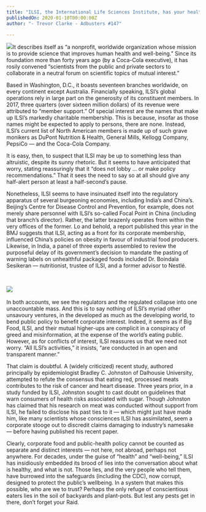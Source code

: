 ```yaml
---
title: "ILSI, the International Life Sciences Institute, has your health in mind."
publishedOn: 2020-01-10T00:00:00Z
author: "- Trevor Clarke - Adbusters #147"

---
```


![](/images/articles/5e17c54151f8f53f5c14e936_beet_the_system_800x1050_1.jpg)It describes itself as “a nonprofit, worldwide organization whose mission is to provide science that improves human health and well-being.” Since its foundation more than forty years ago (by a Coca-Cola executive), it has rosily convened “scientists from the public and private sectors to collaborate in a neutral forum on scientific topics of mutual interest.”

Based in Washington, D.C., it boasts seventeen branches worldwide, on every continent except Australia. Financially speaking, ILSI’s global operations rely in large part on the generosity of its constituent members. In 2017, three quarters (over sixteen million dollars) of its revenue were attributed to “member support.” Of special interest are the names that make up ILSI’s markedly charitable membership. This is because, insofar as those names might be expected to apply to persons, there are none. Instead, ILSI’s current list of North American members is made up of such grave monikers as DuPont Nutrition & Health, General Mills, Kellogg Company, PepsiCo — and the Coca-Cola Company.

It is easy, then, to suspect that ILSI may be up to something less than altruistic, despite its sunny rhetoric. But it seems to have anticipated that worry, stating reassuringly that it “does not lobby … or make policy recommendations.” That it sees the need to say so at all should give any half-alert person at least a half-second’s pause.

Nonetheless, ILSI seems to have insinuated itself into the regulatory apparatus of several burgeoning economies, including India’s and China’s. Beijing’s Centre for Disease Control and Prevention, for example, does not merely share personnel with ILSI’s so-called Focal Point in China (including that branch’s director). Rather, the latter brazenly operates from within the very offices of the former. Lo and behold, a report published this year in the BMJ suggests that ILSI, acting as a front for its corporate membership, influenced China’s policies on obesity in favour of industrial food producers. Likewise, in India, a panel of three experts assembled to review the purposeful delay of its government’s decision to mandate the pasting of warning labels on unhealthful packaged foods included Dr. Boindala Sesikeran — nutritionist, trustee of ILSI, and a former advisor to Nestlé.

‍

![](/images/articles/5e17c59c7cb8726bc94b2eed_mask_ILSI_700x958_1.jpg)‍

In both accounts, we see the regulators and the regulated collapse into one unaccountable mass. And this is to say nothing of ILSI’s myriad other unsavoury ventures, in the developed as much as the developing world, to bend public policy to benefit corporate interest. Indeed, it seems as if Big Food, ILSI, and their mutual higher-ups are complicit in a conspiracy of greed and misinformation, at the expense of the world’s eating public. However, as for conflicts of interest, ILSI reassures us that we need not worry. “All ILSI’s activities,” it insists, “are conducted in an open and transparent manner.”

That claim is doubtful. A (widely criticized) recent study, authored principally by epidemiologist Bradley C. Johnston of Dalhousie University, attempted to refute the consensus that eating red, processed meats contributes to the risk of cancer and heart disease. Three years prior, in a study funded by ILSI, Johnston sought to cast doubt on guidelines that warn consumers of health risks associated with sugar. Though Johnston has claimed that his research on meat was conducted without support from ILSI, he failed to disclose his past ties to it — which might just have made him, like many scientists whose consciences ILSI has assimilated, seem a corporate stooge out to discredit claims damaging to industry’s namesake — before having published his recent paper.

Clearly, corporate food and public-health policy cannot be counted as separate and distinct interests — not here, not abroad, perhaps not anywhere. For decades, under the guise of “health” and “well-being,” ILSI has insidiously embedded its brood of lies into the conversation about what is healthy, and what is not. Those lies, and the very people who tell them, have burrowed into the safeguards (including the CDC), now corrupt, designed to protect the public’s wellbeing. In a system that makes this possible, who are we to trust? Perhaps the only refuge of conscientious eaters lies in the soil of backyards and plant-pots. But lest any pests get in there, don’t forget your Raid.